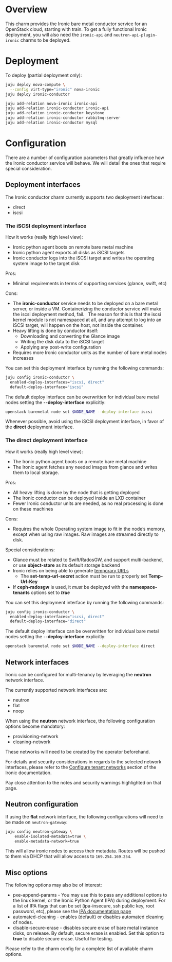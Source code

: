 # Overview

This charm provides the Ironic bare metal conductor service for an OpenStack cloud, starting with train. To get a fully functional Ironic deployment, you will also need the ```ironic-api``` and ```neutron-api-plugin-ironic``` charms to be deployed.

# Deployment

To deploy (partial deployment only):

```bash
juju deploy nova-compute \
  --config virt-type="ironic" nova-ironic
juju deploy ironic-conductor

juju add-relation nova-ironic ironic-api
juju add-relation ironic-conductor ironic-api
juju add-relation ironic-conductor keystone
juju add-relation ironic-conductor rabbitmq-server
juju add-relation ironic-conductor mysql
```

# Configuration

There are a number of configuration parameters that greatly influence how the Ironic conductor service will behave. We will detail the ones that require special consideration.

## Deployment interfaces

The Ironic conductor charm currently supports two deployment interfaces:

  * direct
  * iscsi

### The iSCSI deployment interface

How it works (really high level view):

  * Ironic python agent boots on remote bare metal machine
  * Ironic python agent exports all disks as iSCSI targets
  * Ironic conductor logs into the iSCSI target and writes the operating system image to the target disk

Pros:

  * Minimal requirements in terms of supporting services (glance, swift, etc)

Cons:

  * The **ironic-conductor** service needs to be deployed on a bare metal server, or inside a VM. Containerizing the conductor service will make the iscsi deployment method, fail.
  The reason for this is that the iscsi kernel module is not namespaced at all, and any attempt to log into an iSCSI target, will happen on the host, not inside the container.
  * Heavy lifting is done by conductor itself:
    * Downloading and converting the Glance image
    * Writing the disk data to the iSCSI target
    * Applying any post-write configuration
  * Requires more Ironic conductor units as the number of bare metal nodes increases

You can set this deployment interface by running the following commands:

```bash
juju config ironic-conductor \
  enabled-deploy-interfaces="iscsi, direct"
  default-deploy-interface="iscsi"
```

The default deploy interface can be overwritten for individual bare metal nodes setting the **--deploy-interface** explicitly:

```bash
openstack baremetal node set $NODE_NAME --deploy-interface iscsi
```

Whenever possible, avoid using the iSCSI deployment interface, in favor of the **direct** deployment interface.

### The direct deployment interface

How it works (really high level view):

  * The Ironic python agent boots on a remote bare metal machine
  * The Ironic agent fetches any needed images from glance and writes them to local storage.

Pros:

  * All heavy lifting is done by the node that is getting deployed
  * The Ironic conductor can be deployed inside an LXD container
  * Fewer Ironic conductor units are needed, as no real processing is done on these machines

Cons:

  * Requires the whole Operating system image to fit in the node’s memory, except when using raw images. Raw images are streamed directly to disk.

Special considerations:

  * Glance must be related to Swift/RadosGW, and support multi-backend, or use **object-store** as its default storage backend
  * Ironic relies on being able to generate [temporary URLs](https://docs.openstack.org/swift/latest/api/temporary_url_middleware.html)
    * The **set-temp-url-secret** action must be run to properly set **Temp-Url-Key**
  * If **ceph-radosgw** is used, it _must_ be deployed with the **namespace-tenants** options set to _**true**_

You can set this deployment interface by running the following commands:

```bash
juju config ironic-conductor \
  enabled-deploy-interfaces="iscsi, direct"
  default-deploy-interface="direct"
```

The default deploy interface can be overwritten for individual bare metal nodes setting the **--deploy-interface** explicitly:

```bash
openstack baremetal node set $NODE_NAME --deploy-interface direct
```

## Network interfaces

Ironic can be configured for multi-tenancy by leveraging the **neutron** network interface.

The currently supported network interfaces are:
  * neutron
  * flat
  * noop

When using the **neutron** network interface, the following configuration options become mandatory:

  * provisioning-network
  * cleaning-network

These networks will need to be created by the operator beforehand.

For details and security considerations in regards to the selected network interfaces, please refer to the [Configure tenant networks](https://docs.openstack.org/ironic/latest/install/configure-tenant-networks.html) section of the Ironic documentation.

Pay close attention to the notes and security warnings highlighted on that page.

## Neutron configuration

If using the **flat** network interface, the following configurations will need to be made on ```neutron-gateway```:

```bash
juju config neutron-gateway \
	enable-isolated-metadata=true \
	enable-metadata-network=true
```

This will allow ironic nodes to access their metadata. Routes will be pushed to them via DHCP that will allow access to ```169.254.169.254```.

## Misc options

The following options may also be of interest:

  * pxe-append-params - You may use this to pass any additional options to the linux kernel, or the Ironic Python Agent (IPA) during deployment. For a list of IPA flags that can be set (ipa-insecure, ssh public key, root password, etc), please see the [IPA documentation page](https://docs.openstack.org/ironic-python-agent/latest/index.html)
  * automated-cleaning - enables (default) or disables automated cleaning of nodes.
  * disable-secure-erase - disables secure erase of bare metal instance disks, on release. By default, secure erase is enabled. Set this option to **true** to disable secure erase. Useful for testing.

Please refer to the charm config for a complete list of available charm options. 
